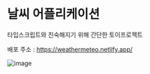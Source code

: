 # 날씨 어플리케이션
타입스크립트와 친숙해지기 위해 간단한 토이프로젝트

배포 주소 : https://weathermeteo.netlify.app/

![image](https://github.com/susuje/WeatherApp/assets/115439373/7b713c83-0e4c-4730-a60c-9f3788761d6c)
